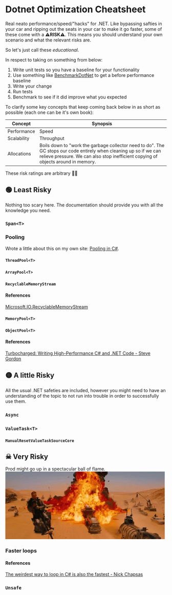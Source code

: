 # Dotnet Optimization Cheatsheet

Real neato performance/speed/"hacks" for .NET. Like bypassing safties in your car and ripping out the seats in your car to make it go faster, some of these come with a ⚠**RISK**⚠. This means you should understand your own scenario and what the relevant risks are. 

So let's just call these *educational*.

In respect to taking on something from below:
1. Write unit tests so you have a baseline for your functionality
1. Use something like [BenchmarkDotNet](https://benchmarkdotnet.org/) to get a before performance baseline
1. Write your change
1. Run tests
1. Benchmark to see if it did improve what you expected

To clarify some key concepts that keep coming back below in as short as possible (each one can be it's own book):

| Concept     | Synopsis                                                                                                                                                                                                |
| ----------- | ------------------------------------------------------------------------------------------------------------------------------------------------------------------------------------------------------- |
| Performance | Speed                                                                                                                                                                                                   |
| Scalability | Throughput                                                                                                                                                                                              |
| Allocations | Boils down to "work the garbage collector need to do". The GC stops our code entirely when cleaning up so if we can relieve pressure. We can also stop inefficient copying of objects around in memory. |

These risk ratings are arbitrary 🤷‍♀️

## 🟢 Least Risky 
Nothing too scary here. The documentation should provide you with all the knowledge you need.

### `Span<T>`

### Pooling
Wrote a little about this on my own site: [Pooling in C#](https://www.nikouusitalo.com/blog/pooling-in-c/).

#### `ThreadPool<T>`

#### `ArrayPool<T>`

#### `RecyclableMemoryStream`

#### References
[Microsoft.IO.RecyclableMemoryStream](https://github.com/microsoft/Microsoft.IO.RecyclableMemoryStream)

#### `MemoryPool<T>`

#### `ObjectPool<T>`

#### References
[Turbocharged: Writing High-Performance C# and .NET Code - Steve Gordon](https://www.youtube.com/watch?v=CwISe8blq38)

## 🟡 A little Risky
All the usual .NET safeties are included, however you might need to have an understanding of the topic to not run into trouble in order to successfully use them.

### `Async`

### `ValueTask<T>`

#### `ManualResetValueTaskSourceCore`

## ☠ Very Risky
Prod might go up in a spectacular ball of flame.
![](images\mad-max-fireball.gif)

### Faster loops

#### References
[The weirdest way to loop in C# is also the fastest - Nick Chapsas](https://www.youtube.com/watch?v=cwBrWn4m9y8)

### `Unsafe`